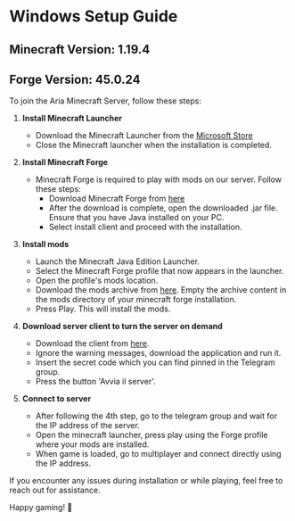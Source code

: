 # Windows Setup Guide

## Minecraft Version: 1.19.4
## Forge Version: 45.0.24

To join the Aria Minecraft Server, follow these steps:

1. **Install Minecraft Launcher**
    - Download the Minecraft Launcher from the [Microsoft Store](https://www.microsoft.com/store/productId/9NXP44L49SHJ)
    - Close the Minecraft launcher when the installation is completed.

2. **Install Minecraft Forge**
   - Minecraft Forge is required to play with mods on our server. Follow these steps:
     - Download Minecraft Forge from [here](https://storage.googleapis.com/aria-minecraft-server/forge-1.19.2-43.2.0-installer.jar)
     - After the download is complete, open the downloaded .jar file. Ensure that you have Java installed on your PC.
     - Select install client and proceed with the installation.

3. **Install mods**
   - Launch the Minecraft Java Edition Launcher.
   - Select the Minecraft Forge profile that now appears in the launcher.
   - Open the profile's mods location.
   - Download the mods archive from [here](https://storage.googleapis.com/aria-minecraft-server/mods.zip). Empty the archive content in the mods directory of your minecraft forge installation.
   - Press Play. This will install the mods.

4. **Download server client to turn the server on demand**
   - Download the client from [here](https://storage.googleapis.com/aria-minecraft-server/aria-client.exe).
   - Ignore the warning messages, download the application and run it.
   - Insert the secret code which you can find pinned in the Telegram group.
   - Press the button 'Avvia il server'.

5. **Connect to server**
   - After following the 4th step, go to the telegram group and wait for the IP address of the server.
   - Open the minecraft launcher, press play using the Forge profile where your mods are installed.
   - When game is loaded, go to multiplayer and connect directly using the IP address.

If you encounter any issues during installation or while playing, feel free to reach out for assistance.

Happy gaming! 🚀